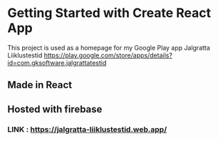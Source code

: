 # Getting Started with Create React App

This project is used as a homepage for my Google Play app Jalgratta Liiklustestid https://play.google.com/store/apps/details?id=com.gksoftware.jalgrattatestid

## Made in React 

## Hosted with firebase

### LINK : https://jalgratta-liiklustestid.web.app/
